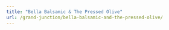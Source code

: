 ```yaml
---
title: "Bella Balsamic & The Pressed Olive"
url: /grand-junction/bella-balsamic-and-the-pressed-olive/
---
```

